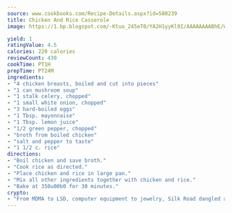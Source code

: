 ```yaml
---
source: www.cookbooks.com/Recipe-Details.aspx?id=580239
title: Chicken And Rice Casserole
image: https://1.bp.blogspot.com/-Ktuo_245eT0/YA2H1yyKl9I/AAAAAAAABhE/WMoqSq2tWOcgMkPaLYZ-49h8pVDUUwFCQCLcBGAsYHQ/s307/5.png

yield: 1
ratingValue: 4.5
calories: 220 calories
reviewCount: 430
cookTime: PT1H
prepTime: PT24M
ingredients:
- "4 chicken breasts, boiled and cut into pieces"
- "1 can mushroom soup"
- "1 stalk celery, chopped"
- "1 small white onion, chopped"
- "3 hard-boiled eggs"
- "1 Tbsp. mayonnaise"
- "1 Tbsp. lemon juice"
- "1/2 green pepper, chopped"
- "broth from boiled chicken"
- "salt and pepper to taste"
- "1 1/2 c. rice"
directions:
- "Boil chicken and save broth."
- "Cook rice as directed."
- "Place chicken and rice in large pan."
- "Mix all other ingredients together with chicken and rice."
- "Bake at 350u00b0 for 30 minutes."
crypto:
- "From MDMA to LSD, computer equipment to jewelry, Silk Road dangled a menu listing all the greatest things Bitcoin can buy."
---
```

